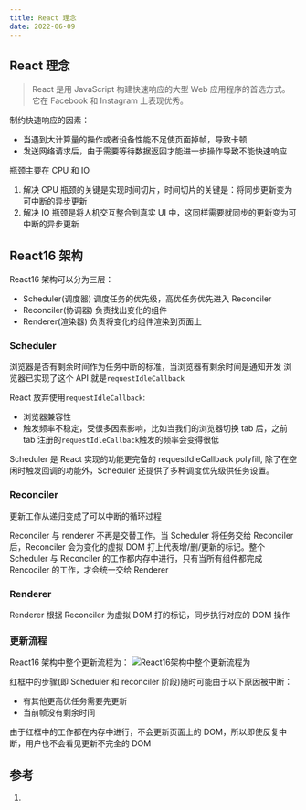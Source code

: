 ```yaml
---
title: React 理念
date: 2022-06-09
---
```


## React 理念

> React 是用 JavaScript 构建快速响应的大型 Web 应用程序的首选方式。它在 Facebook 和 Instagram 上表现优秀。

制约快速响应的因素：

- 当遇到大计算量的操作或者设备性能不足使页面掉帧，导致卡顿
- 发送网络请求后，由于需要等待数据返回才能进一步操作导致不能快速响应

瓶颈主要在 CPU 和 IO

1. 解决 CPU 瓶颈的关键是实现时间切片，时间切片的关键是：将同步更新变为可中断的异步更新
2. 解决 IO 瓶颈是将人机交互整合到真实 UI 中，这同样需要就同步的更新变为可中断的异步更新

## React16 架构

React16 架构可以分为三层：

- Scheduler(调度器) 调度任务的优先级，高优任务优先进入 Reconciler
- Reconciler(协调器) 负责找出变化的组件
- Renderer(渲染器) 负责将变化的组件渲染到页面上

### Scheduler

浏览器是否有剩余时间作为任务中断的标准，当浏览器有剩余时间是通知开发
浏览器已实现了这个 API 就是`requestIdleCallback`

React 放弃使用`requestIdleCallback`:

- 浏览器兼容性
- 触发频率不稳定，受很多因素影响，比如当我们的浏览器切换 tab 后，之前 tab 注册的`requestIdleCallback`触发的频率会变得很低

Scheduler 是 React 实现的功能更完备的 requestIdleCallback polyfill, 除了在空闲时触发回调的功能外，Scheduler 还提供了多种调度优先级供任务设置。

### Reconciler

更新工作从递归变成了可以中断的循环过程

Reconciler 与 renderer 不再是交替工作。当 Scheduler 将任务交给 Reconciler 后，Reconciler 会为变化的虚拟 DOM 打上代表增/删/更新的标记。整个 Scheduler 与 Reconciler 的工作都内存中进行，只有当所有组件都完成 Rencociler 的工作，才会统一交给 Renderer

### Renderer

Renderer 根据 Reconciler 为虚拟 DOM 打的标记，同步执行对应的 DOM 操作

### 更新流程

React16 架构中整个更新流程为：
![React16架构中整个更新流程为](https://react.iamkasong.com/img/process.png)

红框中的步骤(即 Scheduler 和 reconciler 阶段)随时可能由于以下原因被中断：

- 有其他更高优任务需要先更新
- 当前帧没有剩余时间

由于红框中的工作都在内存中进行，不会更新页面上的 DOM，所以即使反复中断，用户也不会看见更新不完全的 DOM

## 参考

1. []()
